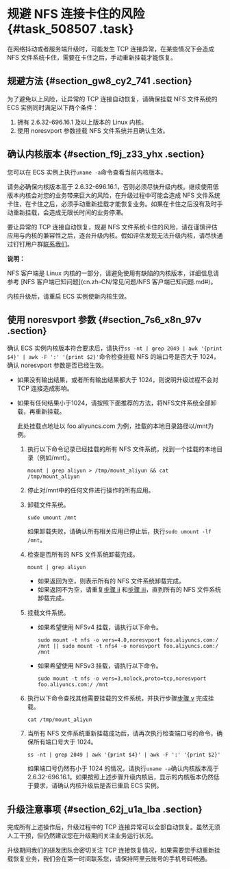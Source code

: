 # 规避 NFS 连接卡住的风险 {#task_508507 .task}

在网络抖动或者服务端升级时，可能发生 TCP 连接异常，在某些情况下会造成 NFS 文件系统卡住，需要在卡住之后，手动重新挂载才能恢复。

## 规避方法 {#section_gw8_cy2_741 .section}

为了避免以上风险，让异常的 TCP 连接自动恢复，请确保挂载 NFS 文件系统的 ECS 实例同时满足以下两个条件：

1.  拥有 2.6.32-696.16.1 及以上版本的 Linux 内核。
2.  使用 noresvport 参数挂载 NFS 文件系统并且确认生效。

## 确认内核版本 {#section_f9j_z33_yhx .section}

您可以在 ECS 实例上执行`uname -a`命令查看当前内核版本。

请务必确保内核版本高于 2.6.32-696.16.1，否则必须尽快升级内核。继续使用低版本内核会对您的业务带来巨大的风险，在升级过程中可能会造成 NFS 文件系统卡住，在卡住之后，必须手动重新挂载才能恢复业务。如果在卡住之后没有及时手动重新挂载，会造成无限长时间的业务停滞。

要让异常的 TCP 连接自动恢复，规避 NFS 文件系统卡住的风险，请在谨慎评估应用与内核的兼容性之后，逐台升级内核。假如评估发现无法升级内核，请尽快通过钉钉用户群[联系我们](../../../../cn.zh-CN/联系我们/联系我们.md#)。

**说明：** 

NFS 客户端是 Linux 内核的一部分，请避免使用有缺陷的内核版本，详细信息请参考 [NFS 客户端已知问题](cn.zh-CN/常见问题/NFS 客户端已知问题.md#)。

内核升级后，请重启 ECS 实例使新内核生效。

## 使用 noresvport 参数 {#section_7s6_x8n_97v .section}

确认 ECS 实例内核版本符合要求后，请执行`ss -nt | grep 2049 | awk '{print $4}' | awk -F ':' '{print $2}'`命令检查挂载 NFS 的端口号是否大于 1024，确认 noresvport 参数是否已经生效。

-   如果没有输出结果，或者所有输出结果都大于 1024，则说明升级过程不会对 TCP 连接造成影响。
-   如果有任何结果小于1024，请按照下面推荐的方法，将NFS文件系统全部卸载，再重新挂载。

    此处挂载点地址以 foo.aliyuncs.com 为例，挂载的本地目录路径以/mnt为例。

    1.  执行以下命令记录已经挂载的所有 NFS 文件系统，找到一个挂载的本地目录（例如/mnt）。

        ``` {#codeblock_8r2_yoj_qll}
        mount | grep aliyun > /tmp/mount_aliyun && cat /tmp/mount_aliyun
        ```

    2.  停止对/mnt中的任何文件进行操作的所有应用。
    3.  卸载文件系统。

        ``` {#codeblock_6e1_fnf_zlv}
        sudo umount /mnt
        ```

        如果卸载失败，请确认所有相关应用已停止后，执行`sudo umount -lf /mnt`。

    4.  检查是否所有的 NFS 文件系统卸载完成。

        ``` {#codeblock_4oz_5z8_uvb}
        mount | grep aliyun
        ```

        -   如果返回为空，则表示所有的 NFS 文件系统卸载完成。
        -   如果返回不为空，请重复[步骤 ii](#li_92w_5og_153) 和[步骤 iii](#li_b13_ueh_pbw)，直到所有的 NFS 文件系统卸载完成。
    5.  挂载文件系统。
        -   如果希望使用 NFSv4 挂载，请执行以下命令。

            ``` {#codeblock_o8h_6ve_cg0}
            sudo mount -t nfs -o vers=4.0,noresvport foo.aliyuncs.com:/ /mnt || sudo mount -t nfs4 -o noresvport foo.aliyuncs.com:/ /mnt
            ```

        -   如果希望使用 NFSv3 挂载，请执行以下命令。

            ``` {#codeblock_f1u_8rb_bpu}
            sudo mount -t nfs -o vers=3,nolock,proto=tcp,noresvport foo.aliyuncs.com:/ /mnt
            ```

    6.  执行以下命令查找其他需要挂载的文件系统，并执行步骤[步骤 v](#li_so1_j9j_dvw) 完成挂载。

        ``` {#codeblock_txv_oz4_2ri}
        cat /tmp/mount_aliyun
        ```

    7.  当所有 NFS 文件系统重新挂载成功后，请再次执行检查端口号的命令，确保所有端口号大于 1024。

        ``` {#codeblock_i8u_z5u_hgt}
        ss -nt | grep 2049 | awk '{print $4}' | awk -F ':' '{print $2}'
        ```

        如果端口号仍然有小于 1024 的情况，请执行`uname -a`确认内核版本高于 2.6.32-696.16.1。如果按照上述步骤升级内核后，显示的内核版本仍然低于要求，请确认内核升级后是否已重启 ECS 实例。


## 升级注意事项 {#section_62j_u1a_lba .section}

完成所有上述操作后，升级过程中的 TCP 连接异常可以全部自动恢复。虽然无须人工干预，但仍然建议您在升级期间关注业务运行状况。

升级期间我们的研发团队会密切关注 TCP 连接恢复情况，如果需要您手动重新挂载恢复业务，我们会在第一时间联系您，请保持阿里云账号的手机号码畅通。

